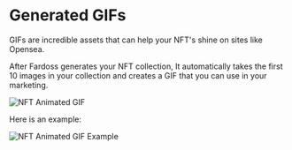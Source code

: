 # Generated GIFs

GIFs are incredible assets that can help your NFT's shine on sites like Opensea. 

After Fardoss generates your NFT collection, It automatically takes the first 10 images in your collection and creates a GIF that you can use in your marketing.

![NFT Animated GIF](https://s3.amazonaws.com/cdn.fardoss.com/docs_content/Gif%20Folder%20Structure.png)

Here is an example:

![NFT Animated GIF Example](https://s3.amazonaws.com/cdn.fardoss.com/docs_content/animated.gif)
